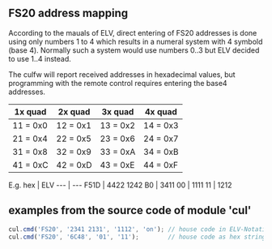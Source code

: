 ## FS20 address mapping

According to the mauals of ELV, direct entering of FS20 addresses is done using only numbers 1 to 4 which results in a numeral system with 4 symbold (base 4).
Normally such a system would use numbers 0..3 but ELV decided to use 1..4 instead.

The culfw will report received addresses in hexadecimal values, but programming with the remote control requires entering the base4 addresses.

1x quad | 2x quad | 3x quad | 4x quad
------- | ------- | ------- | -------
11 = 0x0 | 12 = 0x1 | 13 = 0x2 | 14 = 0x3
21 = 0x4 | 22 = 0x5 | 23 = 0x6 | 24 = 0x7
31 = 0x8 | 32 = 0x9 | 33 = 0xA | 34 = 0xB
41 = 0xC | 42 = 0xD | 43 = 0xE | 44 = 0xF

E.g.
hex | ELV
--- | ---
F51D | 4422 1242
B0 | 3411
00 | 1111
11 | 1212

## examples from the source code of module 'cul'
```javascript
cul.cmd('FS20', '2341 2131', '1112', 'on'); // house code in ELV-Notation, address in ELV-Notation, command as text
cul.cmd('FS20', '6C48', '01', '11');        // house code as hex string, address as hex string, command as hex string